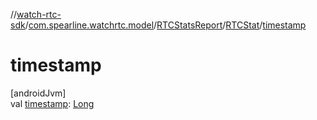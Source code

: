 //[watch-rtc-sdk](../../../../index.md)/[com.spearline.watchrtc.model](../../index.md)/[RTCStatsReport](../index.md)/[RTCStat](index.md)/[timestamp](timestamp.md)

# timestamp

[androidJvm]\
val [timestamp](timestamp.md): [Long](https://kotlinlang.org/api/latest/jvm/stdlib/kotlin/-long/index.html)
